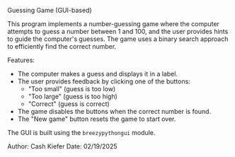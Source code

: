 Guessing Game (GUI-based)

This program implements a number-guessing game where the computer attempts to guess 
a number between 1 and 100, and the user provides hints to guide the computer's guesses.
The game uses a binary search approach to efficiently find the correct number.

Features:
- The computer makes a guess and displays it in a label.
- The user provides feedback by clicking one of the buttons: 
    - "Too small" (guess is too low)
    - "Too large" (guess is too high)
    - "Correct" (guess is correct)
- The game disables the buttons when the correct number is found.
- The "New game" button resets the game to start over.

The GUI is built using the `breezypythongui` module.

Author: Cash Kiefer
Date: 02/19/2025

